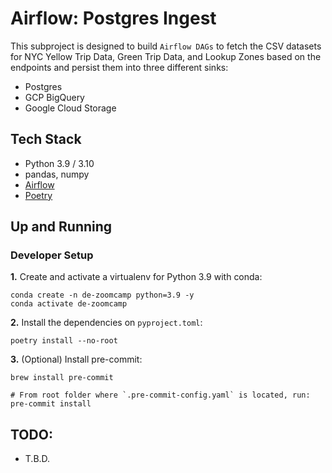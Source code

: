 # Airflow: Postgres Ingest

This subproject is designed to build `Airflow DAGs` to fetch the CSV datasets for NYC Yellow Trip Data, Green Trip Data, and Lookup Zones based on the endpoints and persist them into three different sinks:
- Postgres
- GCP BigQuery
- Google Cloud Storage

## Tech Stack
- Python 3.9 / 3.10
- pandas, numpy
- [Airflow](https://airflow.apache.org/)
- [Poetry](https://python-poetry.org/docs/)

## Up and Running

### Developer Setup

**1.** Create and activate a virtualenv for Python 3.9 with conda:
```shell
conda create -n de-zoomcamp python=3.9 -y
conda activate de-zoomcamp
```

**2.** Install the dependencies on `pyproject.toml`:
```shell
poetry install --no-root
```

**3.** (Optional) Install pre-commit:
```shell
brew install pre-commit

# From root folder where `.pre-commit-config.yaml` is located, run:
pre-commit install
```

## TODO:
- T.B.D.
